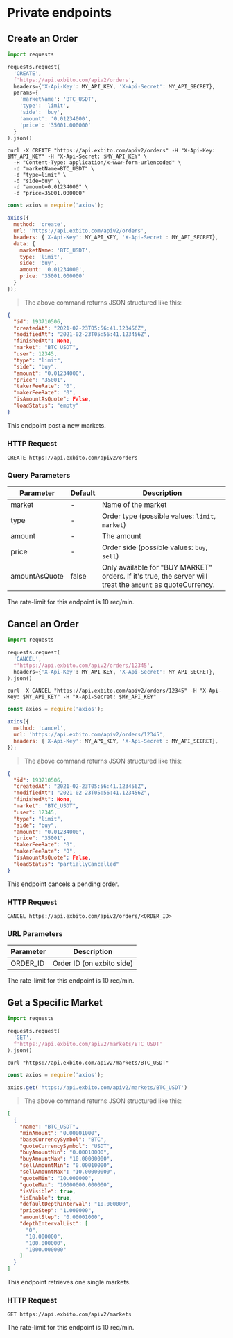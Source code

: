 # Private endpoints

## Create an Order

```python
import requests

requests.request(
  'CREATE',
  f'https://api.exbito.com/apiv2/orders',
  headers={'X-Api-Key': MY_API_KEY, 'X-Api-Secret': MY_API_SECRET},
  params={
    'marketName': 'BTC_USDT',
    'type': 'limit',
    'side': 'buy',
    'amount': '0.01234000',
    'price': '35001.000000'
  }
).json()
```

```shell
curl -X CREATE "https://api.exbito.com/apiv2/orders" -H "X-Api-Key: $MY_API_KEY" -H "X-Api-Secret: $MY_API_KEY" \
  -H "Content-Type: application/x-www-form-urlencoded" \
  -d "marketName=BTC_USDT" \
  -d "type=limit" \
  -d "side=buy" \
  -d "amount=0.01234000" \
  -d "price=35001.000000"

```

```javascript
const axios = require('axios');

axios({
  method: 'create',
  url: 'https://api.exbito.com/apiv2/orders',
  headers: {'X-Api-Key': MY_API_KEY, 'X-Api-Secret': MY_API_SECRET},
  data: {
    marketName: 'BTC_USDT',
    type: 'limit',
    side: 'buy',
    amount: '0.01234000',
    price: '35001.000000'
  }
});
```

> The above command returns JSON structured like this:

```json
{
  "id": 193710506,
  "createdAt": "2021-02-23T05:56:41.123456Z",
  "modifiedAt": "2021-02-23T05:56:41.123456Z",
  "finishedAt": None,
  "market": "BTC_USDT",
  "user": 12345,
  "type": "limit",
  "side": "buy",
  "amount": "0.01234000",
  "price": "35001",
  "takerFeeRate": "0",
  "makerFeeRate": "0",
  "isAmountAsQuote": False,
  "loadStatus": "empty"
}
```

This endpoint post a new markets.

### HTTP Request

`CREATE https://api.exbito.com/apiv2/orders`

### Query Parameters

Parameter | Default | Description
--------- | ------- | -----------
market | - | Name of the market
type | - | Order type (possible values: `limit`, `market`)
amount | - | The amount
price | - | Order side (possible values: `buy`, `sell`)
amountAsQuote | false | Only available for "BUY MARKET" orders. If it's true, the server will treat the `amount` as quoteCurrency.

<aside class="notice">
The rate-limit for this endpoint is 10 req/min.
</aside>

## Cancel an Order

```python
import requests

requests.request(
  'CANCEL',
  f'https://api.exbito.com/apiv2/orders/12345',
  headers={'X-Api-Key': MY_API_KEY, 'X-Api-Secret': MY_API_SECRET},
).json()
```

```shell
curl -X CANCEL "https://api.exbito.com/apiv2/orders/12345" -H "X-Api-Key: $MY_API_KEY" -H "X-Api-Secret: $MY_API_KEY"

```

```javascript
const axios = require('axios');

axios({
  method: 'cancel',
  url: 'https://api.exbito.com/apiv2/orders/12345',
  headers: {'X-Api-Key': MY_API_KEY, 'X-Api-Secret': MY_API_SECRET},
});
```

> The above command returns JSON structured like this:

```json
{
  "id": 193710506,
  "createdAt": "2021-02-23T05:56:41.123456Z",
  "modifiedAt": "2021-02-23T05:56:41.123456Z",
  "finishedAt": None,
  "market": "BTC_USDT",
  "user": 12345,
  "type": "limit",
  "side": "buy",
  "amount": "0.01234000",
  "price": "35001",
  "takerFeeRate": "0",
  "makerFeeRate": "0",
  "isAmountAsQuote": False,
  "loadStatus": "partiallyCancelled"
}
```

This endpoint cancels a pending order.

### HTTP Request

`CANCEL https://api.exbito.com/apiv2/orders/<ORDER_ID>`

### URL Parameters

Parameter | Description
--------- | -----------
ORDER_ID | Order ID (on exbito side)

<aside class="notice">
The rate-limit for this endpoint is 10 req/min.
</aside>

## Get a Specific Market

```python
import requests

requests.request(
  'GET',
  f'https://api.exbito.com/apiv2/markets/BTC_USDT'
).json()
```

```shell
curl "https://api.exbito.com/apiv2/markets/BTC_USDT"
```

```javascript
const axios = require('axios');

axios.get('https://api.exbito.com/apiv2/markets/BTC_USDT')
```

> The above command returns JSON structured like this:

```json
[
  {
    "name": "BTC_USDT",
    "minAmount": "0.00001000",
    "baseCurrencySymbol": "BTC",
    "quoteCurrencySymbol": "USDT",
    "buyAmountMin": "0.00010000",
    "buyAmountMax": "10.00000000",
    "sellAmountMin": "0.00010000",
    "sellAmountMax": "10.00000000",
    "quoteMin": "10.000000",
    "quoteMax": "10000000.000000",
    "isVisible": true,
    "isEnable": true,
    "defaultDepthInterval": "10.000000",
    "priceStep": "1.000000",
    "amountStep": "0.00001000",
    "depthIntervalList": [
      "0",
      "10.000000",
      "100.000000",
      "1000.000000"
    ]
  }
]
```

This endpoint retrieves one single markets.

### HTTP Request

`GET https://api.exbito.com/apiv2/markets`

<aside class="notice">
The rate-limit for this endpoint is 10 req/min.
</aside>
